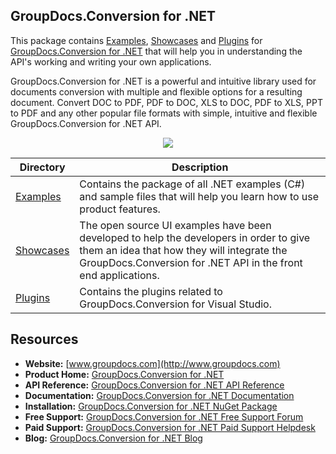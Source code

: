 ## GroupDocs.Conversion for .NET

This package contains [Examples](https://github.com/groupdocs-conversion/GroupDocs.Conversion-for-.NET/tree/master/Examples), [Showcases](https://github.com/groupdocs-conversion/GroupDocs.Conversion-for-.NET/tree/master/Showcases) and [Plugins](https://github.com/groupdocs-conversion/GroupDocs.Conversion-for-.NET/tree/master/Plugins) for [GroupDocs.Conversion for .NET](https://products.groupdocs.com/conversion/net) that will help you in understanding the API's working and writing your own applications.

GroupDocs.Conversion for .NET is a powerful and intuitive library used for documents conversion with multiple and flexible options for a resulting document. Convert DOC to PDF, PDF to DOC, XLS to DOC, PDF to XLS, PPT to PDF and any other popular file formats with simple, intuitive and flexible GroupDocs.Conversion for .NET API.

<p align="center">

  <a title="Download complete GroupDocs.Conversion for .NET source code" href="https://github.com/groupdocs-conversion/GroupDocs.Conversion-for-.NET/archive/master.zip">
	<img src="https://raw.github.com/AsposeExamples/java-examples-dashboard/master/images/downloadZip-Button-Large.png" />
  </a>
</p>

Directory | Description
--------- | -----------
[Examples](https://github.com/groupdocs-conversion/GroupDocs.Conversion-for-.NET/tree/master/Examples)  | Contains the package of all .NET examples (C#) and sample files that will help you learn how to use product features.
[Showcases](https://github.com/groupdocs-conversion/GroupDocs.Conversion-for-.NET/tree/master/Showcases)  | The open source UI examples have been developed to help the developers in order to give them an idea that how they will integrate the GroupDocs.Conversion for .NET API in the front end applications. 
[Plugins](https://github.com/groupdocs-conversion/GroupDocs.Conversion-for-.NET/tree/master/Plugins)  | Contains the plugins related to GroupDocs.Conversion for Visual Studio.

## Resources

+ **Website:** [www.groupdocs.com](http://www.groupdocs.com)
+ **Product Home:** [GroupDocs.Conversion for .NET](https://products.groupdocs.com/conversion/net)
+ **API Reference:** [GroupDocs.Conversion for .NET API Reference](https://apireference.groupdocs.com/net/conversion)
+ **Documentation:** [GroupDocs.Conversion for .NET Documentation](https://docs.groupdocs.com/display/conversionnet/Home)
+ **Installation:** [GroupDocs.Conversion for .NET NuGet Package](https://www.nuget.org/packages/GroupDocs.Conversion/)
+ **Free Support:** [GroupDocs.Conversion for .NET Free Support Forum](https://forum.groupdocs.com/c/conversion)
+ **Paid Support:** [GroupDocs.Conversion for .NET Paid Support Helpdesk](https://helpdesk.groupdocs.com/)
+ **Blog:** [GroupDocs.Conversion for .NET Blog](https://blog.groupdocs.com/category/groupdocs-conversion-product-family/)
